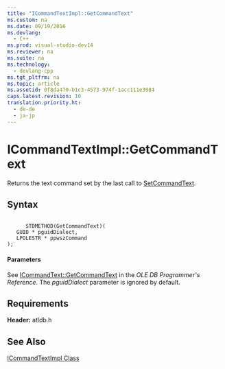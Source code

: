 ```yaml
---
title: "ICommandTextImpl::GetCommandText"
ms.custom: na
ms.date: 09/19/2016
ms.devlang: 
  - C++
ms.prod: visual-studio-dev14
ms.reviewer: na
ms.suite: na
ms.technology: 
  - devlang-cpp
ms.tgt_pltfrm: na
ms.topic: article
ms.assetid: 0f8da470-b1c3-4573-974f-1acc111e3984
caps.latest.revision: 10
translation.priority.ht: 
  - de-de
  - ja-jp
---
```

# ICommandTextImpl::GetCommandText
Returns the text command set by the last call to [SetCommandText](../vs140/ICommandTextImpl--SetCommandText.md).  
  
## Syntax  
  
```  
  
      STDMETHOD(GetCommandText)(   
   GUID * pguidDialect,   
   LPOLESTR * ppwszCommand    
);  
```  
  
#### Parameters  
 See [ICommandText::GetCommandText](https://msdn.microsoft.com/en-us/library/ms709825.aspx) in the *OLE DB Programmer's Reference*. The *pguidDialect* parameter is ignored by default.  
  
## Requirements  
 **Header:** atldb.h  
  
## See Also  
 [ICommandTextImpl Class](../vs140/ICommandTextImpl-Class.md)
